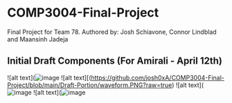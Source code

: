 # COMP3004-Final-Project
Final Project for Team 78. Authored by: Josh Schiavone, Connor Lindblad and Maansinh Jadeja
## Initial Draft Components (For Amirali - April 12th)
![alt text](![image](https://github.com/josh0xA/COMP3004-Final-Project/assets/29878743/de4b7944-757e-4b87-a6f2-b1d2c5368f39)
![alt text][(https://github.com/josh0xA/COMP3004-Final-Project/blob/main/Draft-Portion/waveform.PNG?raw=true)
![alt text](![image](https://github.com/josh0xA/COMP3004-Final-Project/assets/29878743/de4b7944-757e-4b87-a6f2-b1d2c5368f39)
![alt text](![image](https://github.com/josh0xA/COMP3004-Final-Project/assets/29878743/de4b7944-757e-4b87-a6f2-b1d2c5368f39)
